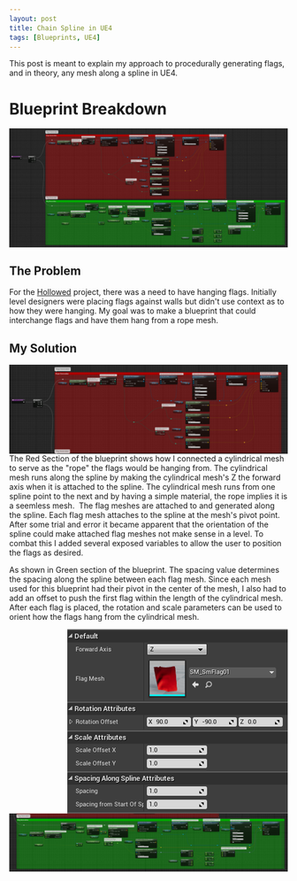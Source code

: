 ```yaml
---
layout: post
title: Chain Spline in UE4
tags: [Blueprints, UE4]
---
```


This post is meant to explain my approach to procedurally generating flags, and in theory, any mesh along a spline in UE4.

# Blueprint Breakdown

<img align="center" src="../blog/images/FlagSpline/Flag Spline Breakdown.PNG">

## The Problem

For the [Hollowed](http://store.steampowered.com/app/669630/Hollowed/) project, there was a need to have hanging flags. Initially level designers were placing flags against walls but didn't use context as to how they were hanging. My goal was to make a blueprint that could interchange flags and have them hang from a rope mesh.

## My Solution

<img align="right" src="../blog/images/FlagSpline/Flag Spline Red Breakdown.png">

The Red Section of the blueprint shows how I connected a cylindrical mesh to serve as the "rope" the flags would be hanging from. The cylindrical mesh runs along the spline by making the cylindrical mesh's Z the forward axis when it is attached to the spline. The cylindrical mesh runs from one spline point to the next and by having a simple material, the rope implies it is a seemless mesh.
​
The flag meshes are attached to and generated along the spline. Each flag mesh attaches to the spline at the mesh's pivot point. After some trial and error it became apparent that the orientation of the spline could make attached flag meshes not make sense in a level. To combat this I added several exposed variables to allow the user to position the flags as desired.

As shown in Green section of the blueprint. The spacing value determines the spacing along the spline between each flag mesh. Since each mesh used for this blueprint had their pivot in the center of the mesh, I also had to add an offset to push the first flag within the length of the cylindrical mesh. After each flag is placed, the rotation and scale parameters can be used to orient how the flags hang from the cylindrical mesh.

<img align="right" src="../blog/images/FlagSpline/FlagSplineExposedVariables.PNG">

<img align="center" src="../blog/images/FlagSpline/Flag Spline Green Breakdown.png">
